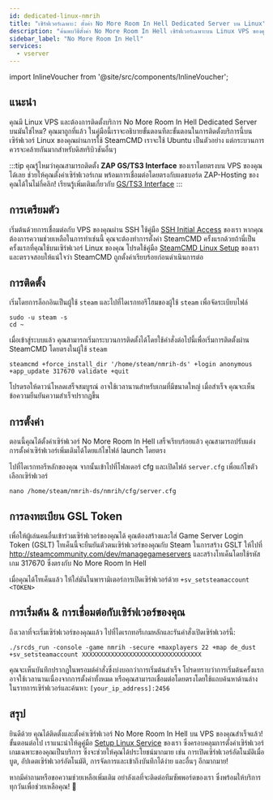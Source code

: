 ```yaml
---
id: dedicated-linux-nmrih
title: "เซิร์ฟเวอร์เฉพาะ: ตั้งค่า No More Room In Hell Dedicated Server บน Linux"
description: "ค้นพบวิธีตั้งค่า No More Room In Hell เซิร์ฟเวอร์เฉพาะบน Linux VPS ของคุณอย่างมีประสิทธิภาพ → เรียนรู้เพิ่มเติมตอนนี้"
sidebar_label: "No More Room In Hell"
services:
  - vserver
---
```


import InlineVoucher from '@site/src/components/InlineVoucher';

## แนะนำ
คุณมี Linux VPS และต้องการติดตั้งบริการ No More Room In Hell Dedicated Server บนมันใช่ไหม? คุณมาถูกที่แล้ว ในคู่มือนี้เราจะอธิบายขั้นตอนทีละขั้นตอนในการติดตั้งบริการนี้บนเซิร์ฟเวอร์ Linux ของคุณผ่านการใช้ SteamCMD เราจะใช้ Ubuntu เป็นตัวอย่าง แต่กระบวนการควรจะคล้ายกันมากสำหรับดิสทริบิวชันอื่นๆ

:::tip
คุณรู้ไหมว่าคุณสามารถติดตั้ง **ZAP GS/TS3 Interface** ของเราโดยตรงบน VPS ของคุณได้เลย ช่วยให้คุณตั้งค่าเซิร์ฟเวอร์เกม พร้อมการเชื่อมต่อโดยตรงกับแดชบอร์ด ZAP-Hosting ของคุณได้ในไม่กี่คลิก! เรียนรู้เพิ่มเติมเกี่ยวกับ [GS/TS3 Interface](dedicated-linux-gs-interface.md)
:::

<InlineVoucher />

## การเตรียมตัว

เริ่มต้นด้วยการเชื่อมต่อกับ VPS ของคุณผ่าน SSH ใช้คู่มือ [SSH Initial Access](dedicated-linux-ssh.md) ของเรา หากคุณต้องการความช่วยเหลือในการทำเช่นนี้ คุณจะต้องทำการตั้งค่า SteamCMD ครั้งแรกด้วยถ้านี่เป็นครั้งแรกที่คุณใช้บนเซิร์ฟเวอร์ Linux ของคุณ โปรดใช้คู่มือ [SteamCMD Linux Setup](dedicated-linux-steamcmd.md) ของเราและตรวจสอบให้แน่ใจว่า SteamCMD ถูกตั้งค่าเรียบร้อยก่อนดำเนินการต่อ

## การติดตั้ง

เริ่มโดยการล็อกอินเป็นผู้ใช้ `steam` และไปที่ไดเรกทอรีโฮมของผู้ใช้ `steam` เพื่อจัดระเบียบไฟล์
```
sudo -u steam -s
cd ~
```

เมื่อเข้าสู่ระบบแล้ว คุณสามารถเริ่มกระบวนการติดตั้งได้โดยใช้คำสั่งต่อไปนี้เพื่อเริ่มการติดตั้งผ่าน SteamCMD โดยตรงในผู้ใช้ `steam`
```
steamcmd +force_install_dir '/home/steam/nmrih-ds' +login anonymous +app_update 317670 validate +quit
```

โปรดรอให้ดาวน์โหลดเสร็จสมบูรณ์ อาจใช้เวลานานสำหรับเกมที่มีขนาดใหญ่ เมื่อสำเร็จ คุณจะเห็นข้อความยืนยันความสำเร็จปรากฏขึ้น

## การตั้งค่า

ตอนนี้คุณได้ตั้งค่าเซิร์ฟเวอร์ No More Room In Hell เสร็จเรียบร้อยแล้ว คุณสามารถปรับแต่งการตั้งค่าเซิร์ฟเวอร์เพิ่มเติมได้โดยแก้ไขไฟล์ launch โดยตรง

ไปที่ไดเรกทอรีหลักของคุณ จากนั้นเข้าไปที่โฟลเดอร์ cfg และเปิดไฟล์ `server.cfg` เพื่อแก้ไขตัวเลือกเซิร์ฟเวอร์
```
nano /home/steam/nmrih-ds/nmrih/cfg/server.cfg
```

## การลงทะเบียน GSL Token

เพื่อให้ผู้เล่นคนอื่นเข้าร่วมเซิร์ฟเวอร์ของคุณได้ คุณต้องสร้างและใส่ Game Server Login Token (GSLT) โทเค็นนี้จะยืนยันตัวตนเซิร์ฟเวอร์ของคุณกับ Steam ในการสร้าง GSLT ให้ไปที่ http://steamcommunity.com/dev/managegameservers และสร้างโทเค็นโดยใช้รหัสเกม 317670 ซึ่งตรงกับ No More Room In Hell

เมื่อคุณได้โทเค็นแล้ว ให้ใส่มันในพารามิเตอร์การเปิดเซิร์ฟเวอร์ด้วย `+sv_setsteamaccount <TOKEN>`

## การเริ่มต้น & การเชื่อมต่อกับเซิร์ฟเวอร์ของคุณ

ถึงเวลาที่จะเริ่มเซิร์ฟเวอร์ของคุณแล้ว ไปที่ไดเรกทอรีเกมหลักและรันคำสั่งเปิดเซิร์ฟเวอร์นี้:
```
./srcds_run -console -game nmrih -secure +maxplayers 22 +map de_dust +sv_setsteamaccount XXXXXXXXXXXXXXXXXXXXXXXXXXXXXXXXX
```

คุณจะเห็นบันทึกปรากฏในพรอมต์คำสั่งซึ่งบ่งบอกว่าการเริ่มต้นสำเร็จ โปรดทราบว่าการเริ่มต้นครั้งแรกอาจใช้เวลานานเนื่องจากการตั้งค่าทั้งหมด หรือคุณสามารถเชื่อมต่อโดยตรงโดยใช้แถบค้นหาด้านล่างในรายการเซิร์ฟเวอร์และค้นหา: `[your_ip_address]:2456`

## สรุป

ยินดีด้วย คุณได้ติดตั้งและตั้งค่าเซิร์ฟเวอร์ No More Room In Hell บน VPS ของคุณสำเร็จแล้ว! ขั้นตอนต่อไป เราแนะนำให้ดูคู่มือ [Setup Linux Service](dedicated-linux-create-gameservice.md) ของเรา ซึ่งครอบคลุมการตั้งค่าเซิร์ฟเวอร์เกมเฉพาะของคุณเป็นบริการ ซึ่งจะช่วยให้คุณได้ประโยชน์มากมาย เช่น การเปิดเซิร์ฟเวอร์อัตโนมัติเมื่อบูต, อัปเดตเซิร์ฟเวอร์อัตโนมัติ, การจัดการและเข้าถึงบันทึกได้ง่าย และอื่นๆ อีกมากมาย!

หากมีคำถามหรือขอความช่วยเหลือเพิ่มเติม อย่าลังเลที่จะติดต่อทีมซัพพอร์ตของเรา ซึ่งพร้อมให้บริการทุกวันเพื่อช่วยเหลือคุณ! 🙂

<InlineVoucher />